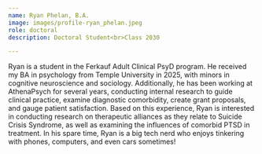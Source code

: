 ```yaml
---
name: Ryan Phelan, B.A.
image: images/profile-ryan_phelan.jpeg
role: doctoral
description: Doctoral Student<br>Class 2030

---
```


Ryan is a student in the Ferkauf Adult Clinical PsyD program. He received my BA in psychology from Temple University in 2025, with minors in cognitive neuroscience and sociology. Additionally, he has been working at AthenaPsych for several years, conducting internal research to guide clinical practice, examine diagnostic comorbidity, create grant proposals, and gauge patient satisfaction. Based on this experience, Ryan is interested in conducting research on therapeutic alliances as they relate to Suicide Crisis Syndrome, as well as examining the influences of comorbid PTSD in treatment. In his spare time, Ryan is a big tech nerd who enjoys tinkering with phones, computers, and even cars sometimes!
